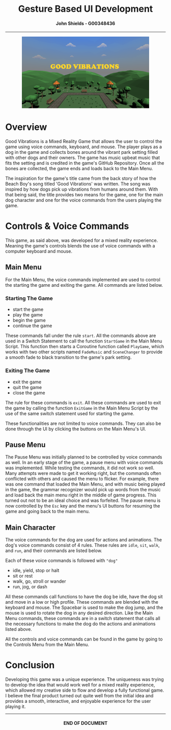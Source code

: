 <h1 align="center">Gesture Based UI Development</h1>

<h4 align="center">John Shields - G00348436</h4>

***

<p align="center">
<a href="https://github.com/johnshields/GoodVibrations-MR-Game">
<img src="good_vibes.png" alt="GAME" width="400"/>
</a>
</p>

# Overview
Good Vibrations is a Mixed Reality Game that allows the user to control the game using voice commands, keyboard, and mouse. The player plays as a dog in the game and collects bones around the vibrant park setting filled with other dogs and their owners. The game has music upbeat music that fits the setting and is credited in the game's GitHub Repository. Once all the bones are collected, the game ends and loads back to the Main Menu.

The inspiration for the game's title came from the back story of how the Beach Boy's song titled 'Good Vibrations' was written. The song was inspired by how dogs pick up vibrations from humans around them. With that being said, the title provides two means for the game, one for the main dog character and one for the voice commands from the users playing the game.

# Controls &  Voice Commands
This game, as said above, was developed for a mixed reality experience. Meaning the game's controls blends the use of voice commands with a computer keyboard and mouse.

## Main Menu
For the Main Menu, the voice commands implemented are used to control the starting the game and exiting the game. All commands are listed below.

### Starting The Game
* start the game
* play the game
* begin the game
* continue the game

These commands fall under the rule `start`. All the commands above are used in a Switch Statement to call the function `StartGame` in the Main Menu Script. This function then starts a Coroutine function called `PlayGame`, which works with two other scripts named `FadeMusic` and `SceneChanger` to provide a smooth fade to black transition to the game's park setting.

### Exiting The Game
* exit the game
* quit the game
* close the game

The rule for these commands is `exit`. All these commands are used to exit the game by calling the function `ExitGame` in the Main Menu Script by the use of the same switch statement used for starting the game.

These functionalities are not limited to voice commands. They can also be done through the UI by clicking the buttons on the Main Menu's UI.

## Pause Menu
The  Pause Menu was initially planned to be controlled by voice commands as well. In an early stage of the game, a pause menu with voice commands was implemented. While testing the commands, it did not work so well. Many attempts were made to get it working right, but the commands often conflicted with others and caused the menu to flicker. For example, there was one command that loaded the Main Menu, and with music being played in the game, the grammar recognizer would pick up words from the music and load back the main menu right in the middle of game progress. This turned out not to be an ideal choice and was forfeited. The pause menu is now controlled by the `Esc` key and the menu's UI buttons for resuming the game and going back to the main menu.   

## Main Character
The voice commands for the dog are used for actions and animations. The dog's voice commands consist of 4 rules. These rules are ``idle``, ``sit``, ``walk``, and ``run``, and their commands are listed below.

Each of these voice commands is followed with ``"dog"``

* idle, yield, stop or halt
* sit or rest
* walk, go, stroll or wander
* run, jog, or dash

All these commands call functions to have the dog be idle, have the dog sit and move in a low or high profile. These commands are blended with the keyboard and mouse. The Spacebar is used to make the dog jump, and the mouse is used to rotate the dog in any desired direction. Like the Main Menu commands, these commands are in a switch statement that calls all the necessary functions to make the dog do the actions and animations listed above.

All the controls and voice commands can be found in the game by going to the Controls Menu from the Main Menu.

# Conclusion
Developing this game was a unique experience. The uniqueness was trying to develop the idea that would work well for a mixed reality experience, which allowed my creative side to flow and develop a fully functional game. I believe the final product turned out quite well from the initial idea and provides a smooth, interactive, and enjoyable experience for the user playing it.

***
<h4 align="center">END OF DOCUMENT</h4>

